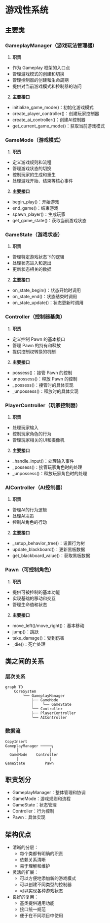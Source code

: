 # 游戏性系统

## 主要类

### GameplayManager（游戏玩法管理器）

1. **职责**

- 作为 Gameplay 框架的入口点
- 管理游戏模式的创建和切换
- 管理控制器的创建和生命周期
- 提供对当前游戏模式和控制器的访问

2. **主要接口**

- initialize_game_mode()：初始化游戏模式
- create_player_controller()：创建玩家控制器
- create_ai_controller()：创建AI控制器
- get_current_game_mode()：获取当前游戏模式

### GameMode（游戏模式）

1. **职责**

- 定义游戏规则和流程
- 管理游戏状态的切换
- 控制玩家的生成和重生
- 处理游戏开始、结束等核心事件

2. **主要接口**

- begin_play()：开始游戏
- end_game()：结束游戏
- spawn_player()：生成玩家
- get_game_state()：获取当前游戏状态

### GameState（游戏状态）

1. **职责**

- 管理特定游戏状态下的逻辑
- 处理状态进入和退出
- 更新状态相关的数据

2. **主要接口**

- on_state_begin()：状态开始时调用
- on_state_end()：状态结束时调用
- on_state_update()：状态更新时调用

### Controller（控制器基类）

1. **职责**

- 定义控制 Pawn 的基本接口
- 管理 Pawn 的持有和释放
- 提供控制权转换的机制

2. **主要接口**

- possess()：接管 Pawn 的控制
- unpossess()：释放 Pawn 的控制
- _possess()：接管时的具体实现
- _unpossess()：释放时的具体实现

### PlayerController（玩家控制器）

1. **职责**

- 处理玩家输入
- 控制玩家角色的行为
- 管理玩家相关的UI和摄像机

2. **主要接口**

- _handle_input()：处理输入事件
- _possess()：接管玩家角色时的处理
- _unpossess()：释放玩家角色时的处理

### AIController（AI控制器）

1. **职责**

- 管理AI的行为逻辑
- 处理AI决策
- 控制AI角色的行动

2. **主要接口**

- _setup_behavior_tree()：设置行为树
- update_blackboard()：更新黑板数据
- get_blackboard_value()：获取黑板数据

### Pawn（可控制角色）

1. **职责**

- 提供可被控制的基本功能
- 实现基础的移动和交互
- 管理生命值和状态

2. **主要接口**

- move_left()/move_right()：基本移动
- jump()：跳跃
- take_damage()：受到伤害
- _die()：死亡处理

## 类之间的关系

### 层次关系

``` mermaid
graph TD
    CoreSystem
        └── GameplayManager
            ├── GameMode
            │    └── GameState
            └── Controller
            ├── PlayerController
            └── AIController
```

### 数据流

``` mermaid
CopyInsert
GameplayManager ─────┐
     │              │
  GameMode    Controller
     │              │
GameState         Pawn
``` 

## 职责划分

- GameplayManager：整体管理和协调
- GameMode：游戏规则和流程
- GameState：状态管理
- Controller：行为控制
- Pawn：具体实现

## 架构优点

- 清晰的分层：
  - 每个类都有明确的职责
  - 依赖关系清晰
  - 易于理解和维护
- 灵活的扩展：
  - 可以方便地添加新的游戏模式
  - 可以创建不同类型的控制器
  - 可以实现各种游戏状态
- 良好的复用：
  - 基类提供通用功能
  - 接口统一规范
  - 便于在不同项目中使用
